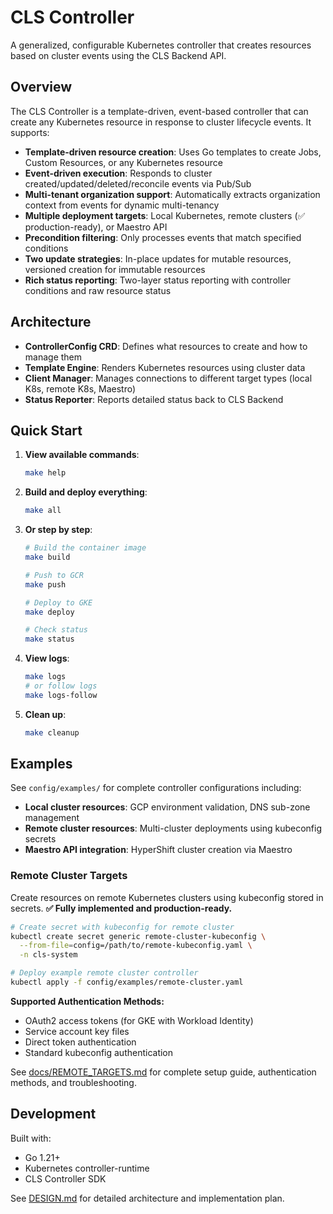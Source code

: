 # CLS Controller

A generalized, configurable Kubernetes controller that creates resources based on cluster events using the CLS Backend API.

## Overview

The CLS Controller is a template-driven, event-based controller that can create any Kubernetes resource in response to cluster lifecycle events. It supports:

- **Template-driven resource creation**: Uses Go templates to create Jobs, Custom Resources, or any Kubernetes resource
- **Event-driven execution**: Responds to cluster created/updated/deleted/reconcile events via Pub/Sub
- **Multi-tenant organization support**: Automatically extracts organization context from events for dynamic multi-tenancy
- **Multiple deployment targets**: Local Kubernetes, remote clusters (✅ production-ready), or Maestro API
- **Precondition filtering**: Only processes events that match specified conditions
- **Two update strategies**: In-place updates for mutable resources, versioned creation for immutable resources
- **Rich status reporting**: Two-layer status reporting with controller conditions and raw resource status

## Architecture

- **ControllerConfig CRD**: Defines what resources to create and how to manage them
- **Template Engine**: Renders Kubernetes resources using cluster data
- **Client Manager**: Manages connections to different target types (local K8s, remote K8s, Maestro)
- **Status Reporter**: Reports detailed status back to CLS Backend

## Quick Start

1. **View available commands**:
   ```bash
   make help
   ```

2. **Build and deploy everything**:
   ```bash
   make all
   ```

3. **Or step by step**:
   ```bash
   # Build the container image
   make build

   # Push to GCR
   make push

   # Deploy to GKE
   make deploy

   # Check status
   make status
   ```

4. **View logs**:
   ```bash
   make logs
   # or follow logs
   make logs-follow
   ```

5. **Clean up**:
   ```bash
   make cleanup
   ```

## Examples

See `config/examples/` for complete controller configurations including:
- **Local cluster resources**: GCP environment validation, DNS sub-zone management
- **Remote cluster resources**: Multi-cluster deployments using kubeconfig secrets
- **Maestro API integration**: HyperShift cluster creation via Maestro

### Remote Cluster Targets

Create resources on remote Kubernetes clusters using kubeconfig stored in secrets. **✅ Fully implemented and production-ready.**

```bash
# Create secret with kubeconfig for remote cluster
kubectl create secret generic remote-cluster-kubeconfig \
  --from-file=config=/path/to/remote-kubeconfig.yaml \
  -n cls-system

# Deploy example remote cluster controller
kubectl apply -f config/examples/remote-cluster.yaml
```

**Supported Authentication Methods:**
- OAuth2 access tokens (for GKE with Workload Identity)
- Service account key files
- Direct token authentication
- Standard kubeconfig authentication

See [docs/REMOTE_TARGETS.md](docs/REMOTE_TARGETS.md) for complete setup guide, authentication methods, and troubleshooting.

## Development

Built with:
- Go 1.21+
- Kubernetes controller-runtime
- CLS Controller SDK

See [DESIGN.md](DESIGN.md) for detailed architecture and implementation plan.
